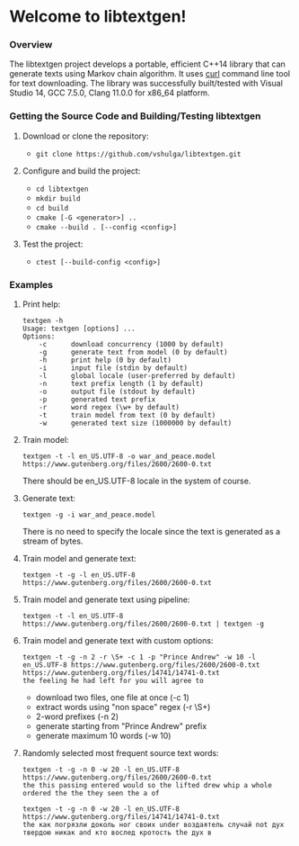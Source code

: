 # Welcome to libtextgen!

### Overview

The libtextgen project develops a portable, efficient C++14 library that can generate texts using Markov chain algorithm. It uses [curl](https://curl.haxx.se) command line tool for text downloading. The library was successfully built/tested with Visual Studio 14, GCC 7.5.0, Clang 11.0.0 for x86_64 platform.

### Getting the Source Code and Building/Testing libtextgen

1. Download or clone the repository:
    * `git clone https://github.com/vshulga/libtextgen.git`

2. Configure and build the project:
    * `cd libtextgen`
    * `mkdir build`
    * `cd build`
    * `cmake [-G <generator>] ..`
    * `cmake --build . [--config <config>]`
    
3. Test the project:
    * `ctest [--build-config <config>]`
    
### Examples

1. Print help:
    ```
    textgen -h
    Usage: textgen [options] ...
    Options:
        -c      download concurrency (1000 by default)
        -g      generate text from model (0 by default)
        -h      print help (0 by default)
        -i      input file (stdin by default)
        -l      global locale (user-preferred by default)
        -n      text prefix length (1 by default)
        -o      output file (stdout by default)
        -p      generated text prefix
        -r      word regex (\w+ by default)
        -t      train model from text (0 by default)
        -w      generated text size (1000000 by default)
    ```
2. Train model:
    ```
    textgen -t -l en_US.UTF-8 -o war_and_peace.model https://www.gutenberg.org/files/2600/2600-0.txt
    ```
    There should be en_US.UTF-8 locale in the system of course.
    
3. Generate text:
    ```
    textgen -g -i war_and_peace.model
    ```
    There is no need to specify the locale since the text is generated as a stream of bytes.
    
4. Train model and generate text:
    ```
    textgen -t -g -l en_US.UTF-8 https://www.gutenberg.org/files/2600/2600-0.txt
    ```
    
5. Train model and generate text using pipeline:
    ```
    textgen -t -l en_US.UTF-8 https://www.gutenberg.org/files/2600/2600-0.txt | textgen -g
    ```
    
6. Train model and generate text with custom options:
    ```
    textgen -t -g -n 2 -r \S+ -c 1 -p "Prince Andrew" -w 10 -l en_US.UTF-8 https://www.gutenberg.org/files/2600/2600-0.txt https://www.gutenberg.org/files/14741/14741-0.txt
    the feeling he had left for you will agree to 
    ```
    
    * download two files, one file at once (-c 1)
    * extract words using "non space" regex (-r \\S+)
    * 2-word prefixes (-n 2)
    * generate starting from "Prince Andrew" prefix
    * generate maximum 10 words (-w 10)

7. Randomly selected most frequent source text words:
    ```
    textgen -t -g -n 0 -w 20 -l en_US.UTF-8 https://www.gutenberg.org/files/2600/2600-0.txt
    the this passing entered would so the lifted drew whip a whole ordered the the they seen the a of 
    ```
    ```
    textgen -t -g -n 0 -w 20 -l en_US.UTF-8 https://www.gutenberg.org/files/14741/14741-0.txt
    the как погрязли доколь ног своих under воздаятель случай not дух твердою никак and кто вослед кротость the дух в 
    ```
    
